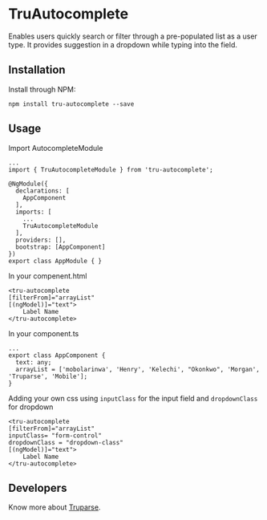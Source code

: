 # TruAutocomplete

Enables users quickly search or filter through a pre-populated list as a user type. It provides suggestion in a dropdown while typing into the field.

## Installation

Install through NPM:
```
npm install tru-autocomplete --save
```

## Usage

Import AutocompleteModule

```
...
import { TruAutocompleteModule } from 'tru-autocomplete';

@NgModule({
  declarations: [
    AppComponent
  ],
  imports: [
    ...
    TruAutocompleteModule
  ],
  providers: [],
  bootstrap: [AppComponent]
})
export class AppModule { }
```

In your compenent.html
```
<tru-autocomplete 
[filterFrom]="arrayList" 
[(ngModel)]="text">
    Label Name
</tru-autocomplete>
```

In your component.ts

```
...
export class AppComponent {
  text: any;
  arrayList = ['mobolarinwa', 'Henry', 'Kelechi', "Okonkwo", 'Morgan', 'Truparse', 'Mobile'];
}
```

Adding your own css using `inputClass` for the input field and `dropdownClass` for dropdown

```
<tru-autocomplete 
[filterFrom]="arrayList" 
inputClass= "form-control" 
dropdownClass = "dropdown-class"
[(ngModel)]="text">
    Label Name
</tru-autocomplete>
```

## Developers

Know more about [Truparse](https://truparse.com).
